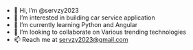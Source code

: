 - 👋 Hi, I’m @servzy2023
- 👀 I’m interested in building car service application
- 🌱 I’m currently learning Python and Angular
- 💞️ I’m looking to collaborate on Various trending technologies
- 📫 Reach me at servzy2023@gmail.com

<!---
servzy2023/servzy2023 is a ✨ special ✨ repository because its `README.md` (this file) appears on your GitHub profile.
You can click the Preview link to take a look at your changes.
--->
